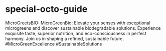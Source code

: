 # special-octo-guide
MicroGreetsBIO: MicroGreenBio: Elevate your senses with exceptional microgreens and discover sustainable biodegradable solutions. Experience exquisite taste, superior nutrition, and eco-consciousness in perfect harmony. Join us in shaping a refined, sustainable future. #MicroGreenExcellence #SustainableSolutions
